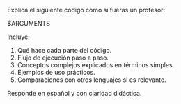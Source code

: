 Explica el siguiente código como si fueras un profesor:

$ARGUMENTS

Incluye:
1. Qué hace cada parte del código.
2. Flujo de ejecución paso a paso.
3. Conceptos complejos explicados en términos simples.
4. Ejemplos de uso prácticos.
5. Comparaciones con otros lenguajes si es relevante.

Responde en español y con claridad didáctica. 